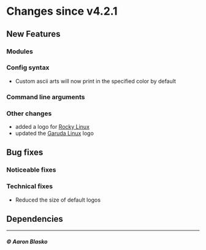 # Changes since v4.2.1

## New Features

### Modules

### Config syntax
* Custom ascii arts will now print in the specified color by default

### Command line arguments

### Other changes
* added a logo for [Rocky Linux](https://rockylinux.org)
* updated the [Garuda Linux](https://garudalinux.org) logo

## Bug fixes

### Noticeable fixes

### Technical fixes
* Reduced the size of default logos

## Dependencies

---

##### © Aaron Blasko
